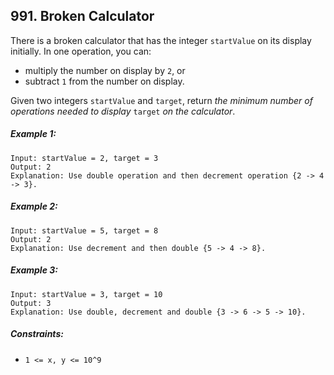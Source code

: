 ## 991. Broken Calculator

There is a broken calculator that has the integer ```startValue``` on its display initially. In one operation, you can:

* multiply the number on display by ```2```, or
* subtract ```1``` from the number on display.

Given two integers ```startValue``` and ```target```, return *the minimum number of operations needed to display* ```target``` *on the calculator*.

##### Example 1:
```
Input: startValue = 2, target = 3
Output: 2
Explanation: Use double operation and then decrement operation {2 -> 4 -> 3}.
```
##### Example 2:
```
Input: startValue = 5, target = 8
Output: 2
Explanation: Use decrement and then double {5 -> 4 -> 8}.
```
##### Example 3:
```
Input: startValue = 3, target = 10
Output: 3
Explanation: Use double, decrement and double {3 -> 6 -> 5 -> 10}.
```

##### Constraints:

* ```1 <= x, y <= 10^9```